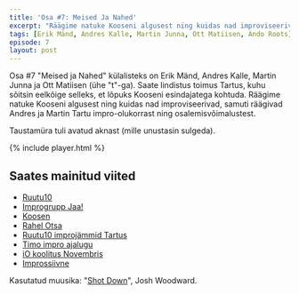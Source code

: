 ```yaml
---
title: 'Osa #7: Meised Ja Nahed'
excerpt: "Räägime natuke Kooseni algusest ning kuidas nad improviseerivad, samuti räägivad Andres ja Martin Tartu impro-olukorrast ning osalemisvõimalustest"
tags: [Erik Mänd, Andres Kalle, Martin Junna, Ott Matiisen, Ando Roots]
episode: 7
layout: post
---
```


Osa #7 "Meised ja Nahed" külalisteks on Erik Mänd, Andres Kalle, Martin Junna ja Ott Matiisen (ühe "t"-ga). Saate lindistus toimus Tartus, kuhu sõitsin eelkõige selleks, et lõpuks Kooseni esindajatega kohtuda. Räägime natuke Kooseni algusest ning kuidas nad improviseerivad, samuti räägivad Andres ja Martin Tartu impro-olukorrast ning osalemisvõimalustest.

Taustamüra tuli avatud aknast (mille unustasin sulgeda).

{% include player.html %}

## Saates mainitud viited

- [Ruutu10](http://ruutu10.ee)
- [Improgrupp Jaa!](http://jaa.ee)
- [Koosen](http://improv.ee/trupid/koosen)
- [Rahel Otsa](http://rahelotsa.ee)
- [Ruutu10 improjämmid Tartus](http://ruutu10.ee/#/meelelahutus/jamm-tartu)
- [Timo impro ajalugu](https://docs.google.com/document/d/1Y8aS3M6My5Gonjgu9I0R3VgudqFAZ5hqKh1uRKEdYQM/edit?usp=sharing)
- [iO koolitus Novembris](http://improv.ee/events/io-chicago-improkoolitus-tallinnas)
- [Improssiivne](http://improv.ee/trupid/improssiivne)

Kasutatud muusika: "[Shot Down](http://www.joshwoodward.com/song/ShotDown)", Josh Woodward.
